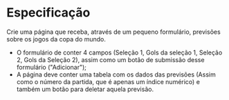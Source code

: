 # Especificação

Crie uma página que receba, através de um pequeno formulário, previsões sobre os jogos da copa do mundo.

- O formulário de conter 4 campos (Seleção 1, Gols da seleção 1, Seleção 2, Gols da Seleção 2), assim como um botão de submissão desse formulário ("Adicionar");
- A página deve conter uma tabela com os dados das previsões (Assim como o número da partida, que é apenas um índice numérico) e também um botão para deletar aquela previsão.